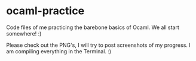 # ocaml-practice
Code files of me practicing the barebone basics of Ocaml. We all start somewhere! :)

Please check out the PNG's, I will try to post screenshots of my progress. I am compiling everything in the Terminal. :)

